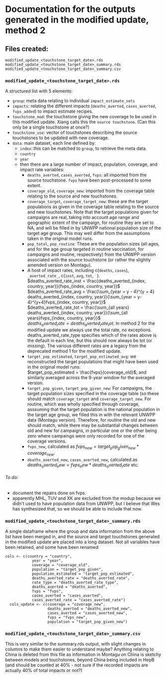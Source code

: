 # Documentation for the outputs generated in the modified update, method 2

## Files created:

`modified_update_<touchstone_target_date>.rds`
`modified_update_<touchstone_target_date>_summary.rds`
`modified_update_<touchstone_target_date>_summary.csv`

### `modified_update_<touchstone_target_date>.rds`

A structured list with 5 elements: 
- `group`: meta data relating to individual `impact_estimate_sets`
- `impacts`: relating the different impacts (`deaths_averted`, `cases_averted`, `fvps_added`) to impact estimate recipes.
- `touchstone_mod`: the touchstone giving the new coverage to be used in this modified update. Xiang calls this the `source touchstone`. (Can this only be a single touchstone at once?)
- `touchstone_use`: vector of touchstones describing the source touchstones to be updated with new coverage.
- `data`: main dataset, each line defined by:
  * `index`: this can be matched to `group`, to retrieve the meta data.
  * `country`
  * `year`
  * then there are a large number of impact, population, coverage, and impact rate variables:
    - `deaths_averted`, `cases_averted`, `fvps`: all imported from the source touchstone. `fvps` have been post-processed to some extent.
	- `coverage_old`, `coverage_new`: imported from the coverage table relating to the source and new touchstones.
	- `coverage_target`, `coverage_target_new`: these are the target populations as given in the coverage table relating to the source and new touchstones. Note that the target populations given for campaigns are real, taking into account age range and geographic extent of the campaign, for routine they are set to NA, and will be filled in by UNWPP national population size of the target age group. This may well differ from the assumptions taken in the original model runs.
	- `pop_total`, `pop_routine`: These are the population sizes (all ages, and for the age group targeted in routine vaccination, for campaigns and routine, respectively) from the UNWPP version associated with the source touchstone (or rather the slightly amended version on Montagu). 
	- A host of impact rates, including c(`deaths`, `cases`), `_averted_rate_`, c(`inst`, `avg`, `tot`, ` `).  
	  $deaths_averted_rate_inst = \frac{deaths_averted_{index, country, year}}{fvps_{index, country, year}}$  
	  $deaths_averted_rate_avg = \frac{\sum_{year = y - 4}^{y + 4} deaths_averted_{index, country, year}}{\sum_{year = y-4}^{y+4}fvps_{index, country, year}}$  
	  $deaths_averted_rate_tot = \frac{\sum_{all years} deaths_averted_{index, country, year}}{\sum_{all years}fvps_{index, country, year}}$  
	  $deaths_averted_rate = deaths_averted_rate_tot$. In method 2 for the modified update we always use the total rate, no exceptions.  
	  deaths_averted_rate_type specifies which of the rates above is the default in each line, but this should now always be tot (or missing). The various different rates are a legacy from the deprecated method 1 for the modified update. 
    - `target_pop_estimated`, `target_pop_estimated_avg`: we reconstructed the target populations that might have been used in the original model runs:  
	  $target_pop_estimated = \frac{fvps}{coverage_old}$, and similarly averaged across the 9-year window for the averaged version.
	- `target_pop_given`, `target_pop_given_new`: For campaigns, the target population sizes specified in the coverage table (so these should match `coverage_target` and `coverage_target_new`. For routine, which was wholly specified through coverage, asssuming that the target population is the national population in the target age group, we filled this in with the relevant UNWPP data (Montagu version). Therefore, for routine the old and new should match, while there may be substantial changes between old and new for campaigns, in particular one or the other being zero where campaings were only recorded for one of the coverage versions. 
	- `fvps_new`, calculated as $fvps_{new} = target_pop_given_{new} * coverage_{new}$. 
	- `deaths_averted_new`, `cases_averted_new`, calculated as $deaths_averted_new = fvps_new * deaths_averted_rate$ etc.
	
###### To do:
- document the repairs done on fvps.
- apparently MHL, TUV and XK are excluded from the modup because we didn't used to have population data from UNWPP, but I believe that Wes has synthesized that, so we should be able to include that now. 
	
	
### `modified_update_<touchstone_target_date>_summary.rds`

A single dataframe where the group and data information from the above list have been merged in, and the source and target touchstones generated in the modified update are placed into a long dataset. Not all variables have been retained, and some have been renamed:

```
cols <- c(country = "country",
            year = "year",
            coverage = "coverage_old",
            population = "target_pop_given",
            population_estimated = "target_pop_estimated",
            deaths_averted_rate = "deaths_averted_rate",
            rate_type = "deaths_averted_rate_type",
            deaths_averted = "deaths_averted",
            fvps = "fvps",
            cases_averted = "cases_averted",
            cases_averted_rate = "cases_averted_rate")
  cols_update <- c(coverage = "coverage_new",
                   deaths_averted = "deaths_averted_new",
                   cases_averted = "cases_averted_new",
                   fvps = "fvps_new",
                   population = "target_pop_given_new")
```



### `modified_update_<touchstone_target_date>_summary.csv`

This is very similar to the summary.rds output, with slight changes in
columns to make them easier to understand maybe? Anything relating to
China is deleted from this file as information in Montagu on China is
sketchy between models and touchstones, beyond China being included in
HepB (and should be counted at 40% - not sure if the recorded impacts
are actually 40% of total impacts or not?)
